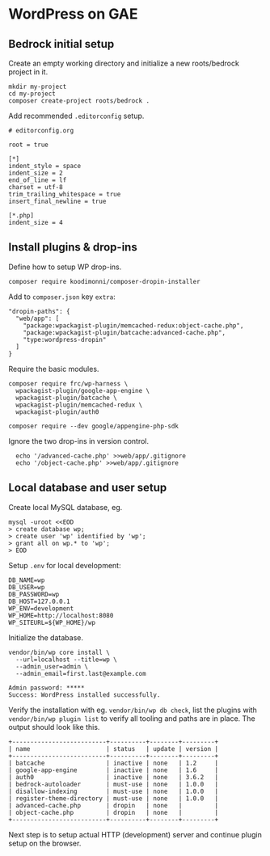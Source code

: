 # WordPress on GAE

## Bedrock initial setup

  Create an empty working directory and initialize a new roots/bedrock project in it.

    mkdir my-project
    cd my-project
    composer create-project roots/bedrock .

  Add recommended `.editorconfig` setup.

    # editorconfig.org

    root = true

    [*]
    indent_style = space
    indent_size = 2
    end_of_line = lf
    charset = utf-8
    trim_trailing_whitespace = true
    insert_final_newline = true

    [*.php]
    indent_size = 4

## Install plugins & drop-ins

  Define how to setup WP drop-ins.

    composer require koodimonni/composer-dropin-installer

  Add to `composer.json` key `extra`:

    "dropin-paths": {
      "web/app": [
        "package:wpackagist-plugin/memcached-redux:object-cache.php",
        "package:wpackagist-plugin/batcache:advanced-cache.php",
        "type:wordpress-dropin"
      ]
    }
  
  Require the basic modules.

    composer require frc/wp-harness \
      wpackagist-plugin/google-app-engine \
      wpackagist-plugin/batcache \
      wpackagist-plugin/memcached-redux \
      wpackagist-plugin/auth0

    composer require --dev google/appengine-php-sdk

  Ignore the two drop-ins in version control.

      echo '/advanced-cache.php' >>web/app/.gitignore
      echo '/object-cache.php' >>web/app/.gitignore

## Local database and user setup

  Create local MySQL database, eg.

    mysql -uroot <<EOD
    > create database wp;
    > create user 'wp' identified by 'wp';
    > grant all on wp.* to 'wp';
    > EOD

  Setup `.env` for local development:

    DB_NAME=wp
    DB_USER=wp
    DB_PASSWORD=wp
    DB_HOST=127.0.0.1
    WP_ENV=development
    WP_HOME=http://localhost:8080
    WP_SITEURL=${WP_HOME}/wp

  Initialize the database.

    vendor/bin/wp core install \
      --url=localhost --title=wp \
      --admin_user=admin \
      --admin_email=first.last@example.com

    Admin password: *****
    Success: WordPress installed successfully.

  Verify the installation with eg. `vendor/bin/wp db check`,
  list the plugins with `vendor/bin/wp plugin list` to verify
  all tooling and paths are in place. The output should look like this.

    +--------------------------+----------+--------+---------+
    | name                     | status   | update | version |
    +--------------------------+----------+--------+---------+
    | batcache                 | inactive | none   | 1.2     |
    | google-app-engine        | inactive | none   | 1.6     |
    | auth0                    | inactive | none   | 3.6.2   |
    | bedrock-autoloader       | must-use | none   | 1.0.0   |
    | disallow-indexing        | must-use | none   | 1.0.0   |
    | register-theme-directory | must-use | none   | 1.0.0   |
    | advanced-cache.php       | dropin   | none   |         |
    | object-cache.php         | dropin   | none   |         |
    +--------------------------+----------+--------+---------+

  Next step is to setup actual HTTP (development) server and
  continue plugin setup on the browser.
